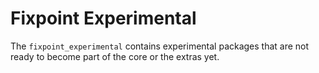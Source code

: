 # Fixpoint Experimental

The `fixpoint_experimental` contains experimental packages that are not ready
to become part of the core or the extras yet.

